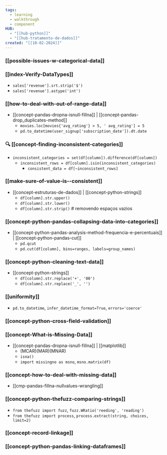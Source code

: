 ```yaml
---
tags:
  - learning
  - walkthrough
  - component
HUB:
  - "[[hub-python]]"
  - "[[hub-tratamento-de-dados]]"
created: "[[10-02-2024]]"
---
```

### [[possible-issues-w-categorical-data]]

### [[index-Verify-DataTypes]]
- `sales['revenue'].srt.strip('$')`
- `sales['revenue'].astype('int')`

### [[how-to-deal-with-out-of-range-data]]
- [[concept-pandas-dropna-isnull-fillna]] | [[concept-pandas-drop_duplicates-method]]
	- `movies.loc[movies{'avg_rating'} > 5, ' avg_rating'] = 5`
	- `pd.to_datetime(user_signup['subscription_date']).dt.date`

### 🔍 [[concept-finding-inconsistent-categories]]
- `inconsistent_categories = set(df[column]).difference(df[column])`
	- `inconsistent_rows = df[column].isin(inconsistent_categories)`
		- `consistent_data = df[~inconsistent_rows]`

### [[make-sure-of-value-is--consistent]]
- [[concept-estruturas-de-dados]] | [[concept-python-strings]]
	- `df[column].str.upper()`
	- `df[column].str.lower()`
	- `df[column].str.strip()`  # removendo espaços vazios

### [[concept-python-pandas-collapsing-data-into-categories]]
- [[concept-python-pandas-analysis-method-frequencia-e-percentuais]] | [[concept-python-pandas-cut]]
	- `pd.qcut`
	- `pd.cut(df[column], bins=ranges, labels=group_names)`

### [[concept-python-cleaning-text-data]]
- [[concept-python-strings]]
	- `df[column].str.replace('+', '00')`
	- `df[column].str.replace('_', '')`

### [[uniformity]]
- `pd.to_datetime`, `infer_datetime_format=True`, `errors='coerce'`

### [[concept-python-cross-field-validation]]

### [[concept-What-is-Missing-Data]]
- [[concept-pandas-dropna-isnull-fillna]] | [[matplotlib]]
	- (MCAR)(MAR)(MNAR)
	- `isna()`
	- `import missingno as msno`, `msno.matrix(df)`

### [[concept-how-to-deal-with-missing-data]]
- [[cmp-pandas-fillna-nullvalues-wrangling]]

### [[concept-python-thefuzz-comparing-strings]]
- `from thefuzz import fuzz`, `fuzz.WRatio('reeding', 'reading')`
- `from thefuzz import process`, `process.extract(string, choices, limit=2)`

### [[concept-record-linkage]]

### [[concept-python-pandas-linking-dataframes]]
